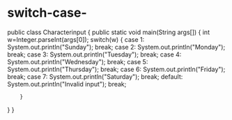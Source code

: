 # switch-case-
public class Characterinput {
	public static void main(String args[])
	{
		int w=Integer.parseInt(args[0]);
		switch(w) {
		case 1:
			System.out.println("Sunday");
			break;
		case 2:
			System.out.println("Monday");
			break;
		case 3:
			System.out.println("Tuesday");
			break;
		case 4:
			System.out.println("Wednesday");
			break;
		case 5:
			System.out.println("Thursday");
			break;
		case 6:
			System.out.println("Friday");
			break;
		case 7:
			System.out.println("Saturday");
			break;
		default:
			System.out.println("Invalid input");
			break;
		
		}
		


}
}
